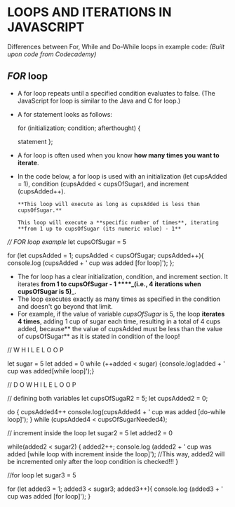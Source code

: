 # LOOPS AND ITERATIONS IN JAVASCRIPT


Differences between For, While and Do-While loops in example code:
_(Built upon code from Codecademy)_

## _FOR_ loop
- A for loop repeats until a specified condition evaluates to false. (The JavaScript for loop is similar to the Java and C for loop.)

- A for statement looks as follows:

  for (initialization; condition; afterthought) {

  statement };

- A for loop is often used when you know **how many times you want to iterate**.
- In the code below, a for loop is used with an initialization (let cupsAdded = 1), condition (cupsAdded < cupsOfSugar), and increment (cupsAdded++).

      **This loop will execute as long as cupsAdded is less than cupsOfSugar.**

      This loop will execute a **specific number of times**, iterating **from 1 up to cupsOfSugar (its numeric value) - 1**

_// FOR loop example_
let cupsOfSugar = 5

for (let cupsAdded = 1; cupsAdded < cupsOfSugar; cupsAdded++){
    console.log (cupsAdded + ' cup was added [for loop]');
};

- The for loop has a clear initialization, condition, and increment section. It iterates **from 1 to cupsOfSugar - 1 ****_(i.e., 4 iterations when cupsOfSugar is 5)**_.
- The loop executes exactly as many times as specified in the condition and doesn't go beyond that limit.
- For example, if the value of variable _cupsOfSugar_ is 5, the loop **iterates 4 times**, adding 1 cup of sugar each time, resulting in a total of 4 cups added, because** the value of cupsAdded must be less than the value of cupsOfSugar** as it is stated in condition of the loop!



// W H I L E   L O O P

let sugar = 5
let added = 0
while (++added < sugar)
{console.log(added + ' cup was added[while loop]');}



// D O   W H I L E   L O O P 

// defining both variables 
let cupsOfSugaR2 = 5;
let cupsAdded2 = 0;

do {
  cupsAdded4++
  console.log(cupsAdded4 + ' cup was added [do-while loop]');
} while (cupsAdded4 < cupsOfSugarNeeded4);



// increment inside the loop
let sugar2 = 5
let added2 = 0

while(added2 < sugar2) {
  added2++;
  console.log (added2 + ' cup was added [while loop with increment inside the loop]');
  //This way, added2 will be incremented only after the loop condition is checked!!!
}


//for loop
let sugar3 = 5

for (let added3 = 1; added3 < sugar3; added3++){
    console.log (added3 + ' cup was added [for loop]');
}
